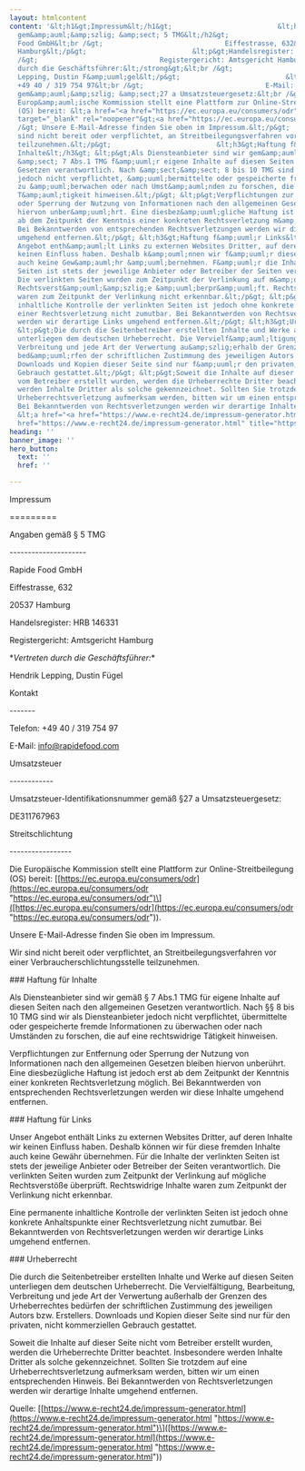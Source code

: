 ```yaml
---
layout: htmlcontent
content: '&lt;h1&gt;Impressum&lt;/h1&gt;                          &lt;h2&gt;Angaben
  gem&amp;auml;&amp;szlig; &amp;sect; 5 TMG&lt;/h2&gt;                          &lt;p&gt;Rapide
  Food GmbH&lt;br /&gt;                              Eiffestrasse, 632&lt;br /&gt;                              20537
  Hamburg&lt;/p&gt;                          &lt;p&gt;Handelsregister: HRB 146331&lt;br
  /&gt;                              Registergericht: Amtsgericht Hamburg&lt;/p&gt;                          &lt;p&gt;&lt;strong&gt;Vertreten
  durch die Geschäftsführer:&lt;/strong&gt;&lt;br /&gt;                              Hendrik
  Lepping, Dustin F&amp;uuml;gel&lt;/p&gt;                          &lt;h2&gt;Kontakt&lt;/h2&gt;                          &lt;p&gt;Telefon:
  +49 40 / 319 754 97&lt;br /&gt;                              E-Mail: info@rapidefood.com&lt;/p&gt;                          &lt;h2&gt;Umsatzsteuer&lt;/h2&gt;                          &lt;p&gt;Umsatzsteuer-Identifikationsnummer
  gem&amp;auml;&amp;szlig; &amp;sect;27 a Umsatzsteuergesetz:&lt;br /&gt;                              DE311767963&lt;/p&gt;                          &lt;h2&gt;Streitschlichtung&lt;/h2&gt;                          &lt;p&gt;Die
  Europ&amp;auml;ische Kommission stellt eine Plattform zur Online-Streitbeilegung
  (OS) bereit: &lt;a href="<a href="https://ec.europa.eu/consumers/odr" title="https://ec.europa.eu/consumers/odr">https://ec.europa.eu/consumers/odr</a>"
  target="_blank" rel="noopener"&gt;<a href="https://ec.europa.eu/consumers/odr" title="https://ec.europa.eu/consumers/odr">https://ec.europa.eu/consumers/odr</a>&lt;/a&gt;.&lt;br
  /&gt; Unsere E-Mail-Adresse finden Sie oben im Impressum.&lt;/p&gt;                          &lt;p&gt;Wir
  sind nicht bereit oder verpflichtet, an Streitbeilegungsverfahren vor einer Verbraucherschlichtungsstelle
  teilzunehmen.&lt;/p&gt;                          &lt;h3&gt;Haftung f&amp;uuml;r
  Inhalte&lt;/h3&gt; &lt;p&gt;Als Diensteanbieter sind wir gem&amp;auml;&amp;szlig;
  &amp;sect; 7 Abs.1 TMG f&amp;uuml;r eigene Inhalte auf diesen Seiten nach den allgemeinen
  Gesetzen verantwortlich. Nach &amp;sect;&amp;sect; 8 bis 10 TMG sind wir als Diensteanbieter
  jedoch nicht verpflichtet, &amp;uuml;bermittelte oder gespeicherte fremde Informationen
  zu &amp;uuml;berwachen oder nach Umst&amp;auml;nden zu forschen, die auf eine rechtswidrige
  T&amp;auml;tigkeit hinweisen.&lt;/p&gt; &lt;p&gt;Verpflichtungen zur Entfernung
  oder Sperrung der Nutzung von Informationen nach den allgemeinen Gesetzen bleiben
  hiervon unber&amp;uuml;hrt. Eine diesbez&amp;uuml;gliche Haftung ist jedoch erst
  ab dem Zeitpunkt der Kenntnis einer konkreten Rechtsverletzung m&amp;ouml;glich.
  Bei Bekanntwerden von entsprechenden Rechtsverletzungen werden wir diese Inhalte
  umgehend entfernen.&lt;/p&gt; &lt;h3&gt;Haftung f&amp;uuml;r Links&lt;/h3&gt; &lt;p&gt;Unser
  Angebot enth&amp;auml;lt Links zu externen Websites Dritter, auf deren Inhalte wir
  keinen Einfluss haben. Deshalb k&amp;ouml;nnen wir f&amp;uuml;r diese fremden Inhalte
  auch keine Gew&amp;auml;hr &amp;uuml;bernehmen. F&amp;uuml;r die Inhalte der verlinkten
  Seiten ist stets der jeweilige Anbieter oder Betreiber der Seiten verantwortlich.
  Die verlinkten Seiten wurden zum Zeitpunkt der Verlinkung auf m&amp;ouml;gliche
  Rechtsverst&amp;ouml;&amp;szlig;e &amp;uuml;berpr&amp;uuml;ft. Rechtswidrige Inhalte
  waren zum Zeitpunkt der Verlinkung nicht erkennbar.&lt;/p&gt; &lt;p&gt;Eine permanente
  inhaltliche Kontrolle der verlinkten Seiten ist jedoch ohne konkrete Anhaltspunkte
  einer Rechtsverletzung nicht zumutbar. Bei Bekanntwerden von Rechtsverletzungen
  werden wir derartige Links umgehend entfernen.&lt;/p&gt; &lt;h3&gt;Urheberrecht&lt;/h3&gt;
  &lt;p&gt;Die durch die Seitenbetreiber erstellten Inhalte und Werke auf diesen Seiten
  unterliegen dem deutschen Urheberrecht. Die Vervielf&amp;auml;ltigung, Bearbeitung,
  Verbreitung und jede Art der Verwertung au&amp;szlig;erhalb der Grenzen des Urheberrechtes
  bed&amp;uuml;rfen der schriftlichen Zustimmung des jeweiligen Autors bzw. Erstellers.
  Downloads und Kopien dieser Seite sind nur f&amp;uuml;r den privaten, nicht kommerziellen
  Gebrauch gestattet.&lt;/p&gt; &lt;p&gt;Soweit die Inhalte auf dieser Seite nicht
  vom Betreiber erstellt wurden, werden die Urheberrechte Dritter beachtet. Insbesondere
  werden Inhalte Dritter als solche gekennzeichnet. Sollten Sie trotzdem auf eine
  Urheberrechtsverletzung aufmerksam werden, bitten wir um einen entsprechenden Hinweis.
  Bei Bekanntwerden von Rechtsverletzungen werden wir derartige Inhalte umgehend entfernen.&lt;/p&gt;                          &lt;p&gt;Quelle:
  &lt;a href="<a href="https://www.e-recht24.de/impressum-generator.html" title="https://www.e-recht24.de/impressum-generator.html">https://www.e-recht24.de/impressum-generator.html</a>"&gt;<a
  href="https://www.e-recht24.de/impressum-generator.html" title="https://www.e-recht24.de/impressum-generator.html">https://www.e-recht24.de/impressum-generator.html</a>&lt;/a&gt;&lt;/p&gt;'
heading: ''
banner_image: ''
hero_button:
  text: ''
  href: ''

---
```

Impressum

=========

Angaben gemäß § 5 TMG

\---------------------

Rapide Food GmbH  

Eiffestrasse, 632  

20537 Hamburg

Handelsregister: HRB 146331  

Registergericht: Amtsgericht Hamburg

\**Vertreten durch die Geschäftsführer:**  

Hendrik Lepping, Dustin Fügel

Kontakt

\-------

Telefon: +49 40 / 319 754 97  

E-Mail: info@rapidefood.com

Umsatzsteuer

\------------

Umsatzsteuer-Identifikationsnummer gemäß §27 a Umsatzsteuergesetz:  

DE311767963

Streitschlichtung

\-----------------

Die Europäische Kommission stellt eine Plattform zur Online-Streitbeilegung (OS) bereit: \[[https://ec.europa.eu/consumers/odr](https://ec.europa.eu/consumers/odr "https://ec.europa.eu/consumers/odr")\]([https://ec.europa.eu/consumers/odr](https://ec.europa.eu/consumers/odr "https://ec.europa.eu/consumers/odr")).  

Unsere E-Mail-Adresse finden Sie oben im Impressum.

Wir sind nicht bereit oder verpflichtet, an Streitbeilegungsverfahren vor einer Verbraucherschlichtungsstelle teilzunehmen.

\### Haftung für Inhalte

Als Diensteanbieter sind wir gemäß § 7 Abs.1 TMG für eigene Inhalte auf diesen Seiten nach den allgemeinen Gesetzen verantwortlich. Nach §§ 8 bis 10 TMG sind wir als Diensteanbieter jedoch nicht verpflichtet, übermittelte oder gespeicherte fremde Informationen zu überwachen oder nach Umständen zu forschen, die auf eine rechtswidrige Tätigkeit hinweisen.

Verpflichtungen zur Entfernung oder Sperrung der Nutzung von Informationen nach den allgemeinen Gesetzen bleiben hiervon unberührt. Eine diesbezügliche Haftung ist jedoch erst ab dem Zeitpunkt der Kenntnis einer konkreten Rechtsverletzung möglich. Bei Bekanntwerden von entsprechenden Rechtsverletzungen werden wir diese Inhalte umgehend entfernen.

\### Haftung für Links

Unser Angebot enthält Links zu externen Websites Dritter, auf deren Inhalte wir keinen Einfluss haben. Deshalb können wir für diese fremden Inhalte auch keine Gewähr übernehmen. Für die Inhalte der verlinkten Seiten ist stets der jeweilige Anbieter oder Betreiber der Seiten verantwortlich. Die verlinkten Seiten wurden zum Zeitpunkt der Verlinkung auf mögliche Rechtsverstöße überprüft. Rechtswidrige Inhalte waren zum Zeitpunkt der Verlinkung nicht erkennbar.

Eine permanente inhaltliche Kontrolle der verlinkten Seiten ist jedoch ohne konkrete Anhaltspunkte einer Rechtsverletzung nicht zumutbar. Bei Bekanntwerden von Rechtsverletzungen werden wir derartige Links umgehend entfernen.

\### Urheberrecht

Die durch die Seitenbetreiber erstellten Inhalte und Werke auf diesen Seiten unterliegen dem deutschen Urheberrecht. Die Vervielfältigung, Bearbeitung, Verbreitung und jede Art der Verwertung außerhalb der Grenzen des Urheberrechtes bedürfen der schriftlichen Zustimmung des jeweiligen Autors bzw. Erstellers. Downloads und Kopien dieser Seite sind nur für den privaten, nicht kommerziellen Gebrauch gestattet.

Soweit die Inhalte auf dieser Seite nicht vom Betreiber erstellt wurden, werden die Urheberrechte Dritter beachtet. Insbesondere werden Inhalte Dritter als solche gekennzeichnet. Sollten Sie trotzdem auf eine Urheberrechtsverletzung aufmerksam werden, bitten wir um einen entsprechenden Hinweis. Bei Bekanntwerden von Rechtsverletzungen werden wir derartige Inhalte umgehend entfernen.

Quelle: \[[https://www.e-recht24.de/impressum-generator.html](https://www.e-recht24.de/impressum-generator.html "https://www.e-recht24.de/impressum-generator.html")\]([https://www.e-recht24.de/impressum-generator.html](https://www.e-recht24.de/impressum-generator.html "https://www.e-recht24.de/impressum-generator.html"))